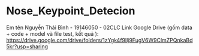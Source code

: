 # Nose_Keypoint_Detecion
Em tên Nguyễn Thái Bình - 19146050 - 02CLC 
Link Google Drive (gồm data + code + model và file test, kết quả ): 
https://drive.google.com/drive/folders/1zYgk4f9llj9FugV6W9ClmZPQnkaBd5kr?usp=sharing
